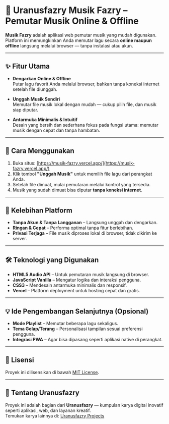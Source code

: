 # 🎵 Uranusfazry Musik Fazry – Pemutar Musik Online & Offline

**Musik Fazry** adalah aplikasi web pemutar musik yang mudah digunakan.  
Platform ini memungkinkan Anda memutar lagu secara **online maupun offline** langsung melalui browser — tanpa instalasi atau akun.

---

## ✨ Fitur Utama

- **Dengarkan Online & Offline**  
  Putar lagu favorit Anda melalui browser, bahkan tanpa koneksi internet setelah file diunggah.

- **Unggah Musik Sendiri**  
  Memutar file musik lokal dengan mudah — cukup pilih file, dan musik siap diputar.

- **Antarmuka Minimalis & Intuitif**  
  Desain yang bersih dan sederhana fokus pada fungsi utama: memutar musik dengan cepat dan tanpa hambatan.

---

## 🚀 Cara Menggunakan

1. Buka situs: [https://musik-fazry.vercel.app/](https://musik-fazry.vercel.app/)
2. Klik tombol **"Unggah Musik"** untuk memilih file lagu dari perangkat Anda.
3. Setelah file dimuat, mulai pemutaran melalui kontrol yang tersedia.
4. Musik yang sudah dimuat bisa diputar **tanpa koneksi internet**.

---

## 🌟 Kelebihan Platform

- **Tanpa Akun & Tanpa Langganan** – Langsung unggah dan dengarkan.
- **Ringan & Cepat** – Performa optimal tanpa fitur berlebihan.
- **Privasi Terjaga** – File musik diproses lokal di browser, tidak dikirim ke server.

---

## 🛠️ Teknologi yang Digunakan

- **HTML5 Audio API** – Untuk pemutaran musik langsung di browser.
- **JavaScript Vanilla** – Mengatur logika dan interaksi pengguna.
- **CSS3** – Mendesain antarmuka minimalis dan responsif.
- **Vercel** – Platform deployment untuk hosting cepat dan gratis.

---

## 💡 Ide Pengembangan Selanjutnya (Opsional)

- **Mode Playlist** – Memutar beberapa lagu sekaligus.
- **Tema Gelap/Terang** – Personalisasi tampilan sesuai preferensi pengguna.
- **Integrasi PWA** – Agar bisa dipasang seperti aplikasi native di perangkat.

---

## 📜 Lisensi

Proyek ini dilisensikan di bawah [MIT License](LICENSE).

---

## 📌 Tentang Uranusfazry

Proyek ini adalah bagian dari **Uranusfazry** — kumpulan karya digital inovatif seperti aplikasi, web, dan layanan kreatif.  
Temukan karya lainnya di: [Uranusfazry Projects](https://uranusfazry.vercel.app/)
